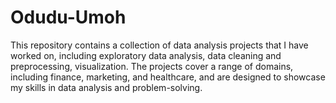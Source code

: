 # Odudu-Umoh
This repository contains a collection of data analysis projects that I have worked on, including exploratory data analysis, data cleaning and preprocessing, visualization. The projects cover a range of domains, including finance, marketing, and healthcare, and are designed to showcase my skills in data analysis and problem-solving. 
